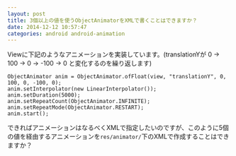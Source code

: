 ```yaml
---
layout: post
title: 3個以上の値を使うObjectAnimatorをXMLで書くことはできますか？
date: 2014-12-12 10:57:47
categories: android android-animation
---
```

<p>Viewに下記のようなアニメーションを実装しています。(translationYが 0 → 100 → 0 → -100 → 0 と変化するのを繰り返します)</p>

<pre><code>ObjectAnimator anim = ObjectAnimator.ofFloat(view, "translationY", 0, 100, 0, -100, 0);
anim.setInterpolator(new LinearInterpolator());
anim.setDuration(5000);
anim.setRepeatCount(ObjectAnimator.INFINITE);
anim.setRepeatMode(ObjectAnimator.RESTART);
anim.start();
</code></pre>

<p>できればアニメーションはなるべくXMLで指定したいのですが、このように5個の値を経由するアニメーションを<code>res/animator/</code>下のXMLで作成することはできますか？</p>
